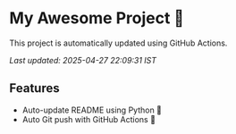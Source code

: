 # My Awesome Project 🚀

This project is automatically updated using GitHub Actions.

_Last updated: 2025-04-27 22:09:31 IST_

## Features
- Auto-update README using Python 🐍
- Auto Git push with GitHub Actions 🤖

